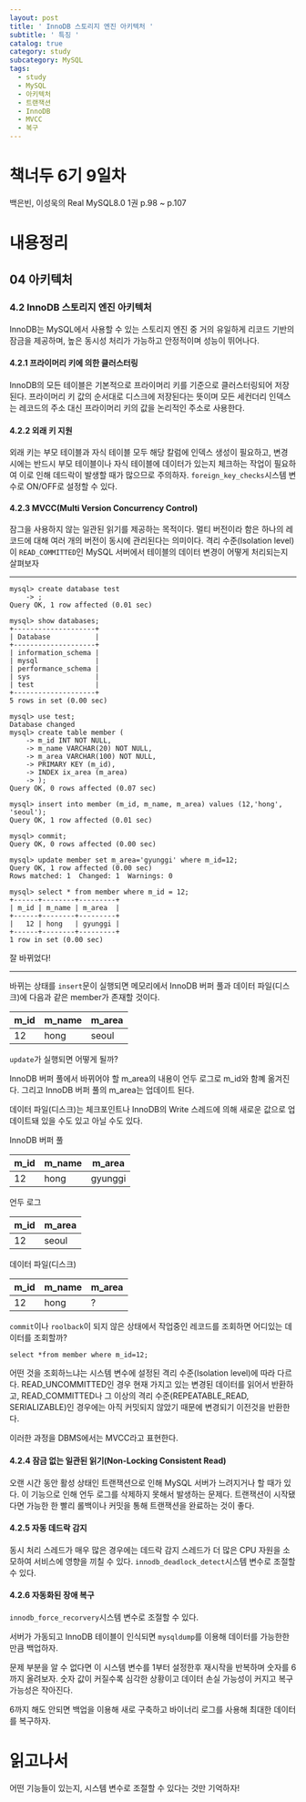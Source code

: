 ```yaml
---
layout: post
title: ' InnoDB 스토리지 엔진 아키텍처 '
subtitle: ' 특징 '
catalog: true
category: study
subcategory: MySQL
tags:
  - study
  - MySQL
  - 아키텍처
  - 트랜잭션
  - InnoDB
  - MVCC
  - 복구
---
```


# 책너두 6기 9일차

백은빈, 이성욱의 Real MySQL8.0 1권 p.98 ~ p.107

# 내용정리

## 04 아키텍처

### 4.2 InnoDB 스토리지 엔진 아키텍처

InnoDB는 MySQL에서 사용할 수 있는 스토리지 엔진 중 거의 유일하게 리코드 기반의 잠금을 제공하며, 높은 동시성 처리가 가능하고 안정적이며 성능이 뛰어나다.

#### 4.2.1 프라이머리 키에 의한 클러스터링

InnoDB의 모든 테이블은 기본적으로 프라이머리 키를 기준으로 클러스터링되어 저장된다. 프라이머리 키 값의 순서대로 디스크에 저장된다는 뜻이며 모든 세컨더리 인덱스는 레코드의 주소 대신 프라이머리 키의 값을 논리적인 주소로 사용한다.

#### 4.2.2 외래 키 지원

외래 키는 부모 테이블과 자식 테이블 모두 해당 칼럼에 인덱스 생성이 필요하고, 변경 시에는 반드시 부모 테이블이나 자식 테이블에 데이터가 있는지 체크하는 작업이 필요하여 이로 인해 데드락이 발생할 때가 많으므로 주의하자. `foreign_key_checks`시스템 변수로 ON/OFF로 설정할 수 있다.

#### 4.2.3 MVCC(Multi Version Concurrency Control)

잠그을 사용하지 않는 일관된 읽기를 제공하는 목적이다. 멀티 버전이라 함은 하나의 레코드에 대해 여러 개의 버전이 동시에 관리된다는 의미이다. 격리 수준(Isolation level)이 `READ_COMMITTED`인 MySQL 서버에서 테이블의 데이터 변경이 어떻게 처리되는지 살펴보자

---

```mysql
mysql> create database test
    -> ;
Query OK, 1 row affected (0.01 sec)

mysql> show databases;
+--------------------+
| Database           |
+--------------------+
| information_schema |
| mysql              |
| performance_schema |
| sys                |
| test               |
+--------------------+
5 rows in set (0.00 sec)

mysql> use test;
Database changed
mysql> create table member (
    -> m_id INT NOT NULL,
    -> m_name VARCHAR(20) NOT NULL,
    -> m_area VARCHAR(100) NOT NULL,
    -> PRIMARY KEY (m_id),
    -> INDEX ix_area (m_area)
    -> );
Query OK, 0 rows affected (0.07 sec)

mysql> insert into member (m_id, m_name, m_area) values (12,'hong', 'seoul');
Query OK, 1 row affected (0.01 sec)

mysql> commit;
Query OK, 0 rows affected (0.00 sec)

mysql> update member set m_area='gyunggi' where m_id=12;
Query OK, 1 row affected (0.00 sec)
Rows matched: 1  Changed: 1  Warnings: 0

mysql> select * from member where m_id = 12;
+------+--------+---------+
| m_id | m_name | m_area  |
+------+--------+---------+
|   12 | hong   | gyunggi |
+------+--------+---------+
1 row in set (0.00 sec)
```

잘 바뀌었다!

---

바뀌는 상태를 `insert`문이 실행되면 메모리에서 InnoDB 버퍼 풀과 데이터 파일(디스크)에 다음과 같은 member가 존재할 것이다.

| m_id | m_name | m_area |
| ---- | ------ | ------ |
| 12   | hong   | seoul  |

`update`가 실행되면 어떻게 될까?

InnoDB 버퍼 풀에서 바뀌어야 할 m_area의 내용이 언두 로그로 m_id와 함꼐 옮겨진다. 그리고 InnoDB 버퍼 풀의 m_area는 업데이트 된다.

데이터 파일(디스크)는 체크포인트나 InnoDB의 Write 스레드에 의해 새로운 값으로 업데이트돼 있을 수도 있고 아닐 수도 있다.

InnoDB 버퍼 풀

| m_id | m_name | m_area  |
| ---- | ------ | ------- |
| 12   | hong   | gyunggi |

언두 로그

| m_id | m_area |
| ---- | ------ |
| 12   | seoul  |

데이터 파일(디스크)

| m_id | m_name | m_area |
| ---- | ------ | ------ |
| 12   | hong   | ?      |

`commit`이나 `roolback`이 되지 않은 상태에서 작업중인 레코드를 조회하면 어디있는 데이터를 조회할까?

`select *from member where m_id=12;`

어떤 것을 조회하느냐는 시스템 변수에 설정된 격리 수준(Isolation level)에 따라 다르다. READ_UNCOMMITTED인 경우 현재 가지고 있는 변경된 데이터를 읽어서 반환하고, READ_COMMITTED나 그 이상의 격리 수준(REPEATABLE_READ, SERIALIZABLE)인 경우에는 아직 커밋되지 않았기 때문에 변경되기 이전것을 반환한다.

이러한 과정을 DBMS에서는 MVCC라고 표현한다.

#### 4.2.4 잠금 없는 일관된 읽기(Non-Locking Consistent Read)

오랜 시간 동안 활성 상태인 트랜잭션으로 인해 MySQL 서버가 느려지거나 할 때가 있다. 이 기능으로 인해 언두 로그를 삭제하지 못해서 발생하는 문제다. 트랜잭션이 시작됐다면 가능한 한 빨리 롤백이나 커밋을 통해 트랜잭션을 완료하는 것이 좋다.

#### 4.2.5 자동 데드락 감지

동시 처리 스레드가 매우 많은 경우에는 데드락 감지 스레드가 더 많은 CPU 자원을 소모하여 서비스에 영향을 끼칠 수 있다. `innodb_deadlock_detect`시스템 변수로 조절할 수 있다.

#### 4.2.6 자동화된 장애 복구

`innodb_force_recorvery`시스템 변수로 조절할 수 있다.

서버가 가동되고 InnoDB 테이블이 인식되면 `mysqldump`를 이용해 데이터를 가능한한 만큼 백업하자.

문제 부분을 알 수 없다면 이 시스템 변수를 1부터 설정한후 재시작을 반복하며 숫자를 6까지 올려보자. 숫자 값이 커질수록 심각한 상황이고 데이터 손실 가능성이 커지고 복구 가능성은 작아진다.

6까지 해도 안되면 백업을 이용해 새로 구축하고 바이너리 로그를 사용해 최대한 데이터를 복구하자.

# 읽고나서

어떤 기능들이 있는지, 시스템 변수로 조절할 수 있다는 것만 기억하자!
